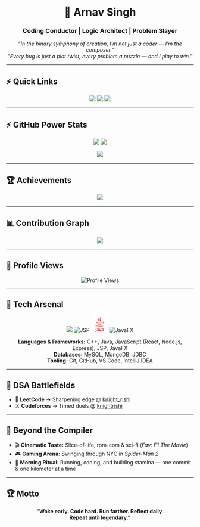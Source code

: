 <h1 align="center">🚀 Arnav Singh</h1>
<h3 align="center">Coding Conductor | Logic Architect | Problem Slayer</h3>

<p align="center">
  <em>“In the binary symphony of creation, I’m not just a coder — I’m the composer.”</em><br/>
  <em>“Every bug is just a plot twist, every problem a puzzle — and I play to win.”</em>
</p>

---

## ⚡ Quick Links
<p align="center">
  <a href="https://www.linkedin.com/in/arnav-singh"><img src="https://img.shields.io/badge/-LinkedIn-0A66C2?style=for-the-badge&logo=linkedin&logoColor=white"/></a>
  <a href="https://leetcode.com/u/knight_rishi/"><img src="https://img.shields.io/badge/-LeetCode-FFA116?style=for-the-badge&logo=leetcode&logoColor=black"/></a>
  <a href="https://github.com/knightrishi"><img src="https://img.shields.io/badge/-GitHub-181717?style=for-the-badge&logo=github&logoColor=white"/></a>
</p>

---

## ⚡ GitHub Power Stats
<p align="center">
  <img src="https://github-readme-stats.vercel.app/api?username=knightrishi&show_icons=true&theme=radical&hide_border=true" height="170"/>
  <img src="https://streak-stats.demolab.com/?user=knightrishi&theme=radical&hide_border=true&t=1" height="170"/>
</p>

<p align="center">
  <img src="https://github-readme-stats.vercel.app/api/top-langs/?username=knightrishi&layout=compact&theme=radical&hide_border=true" height="170"/>
</p>

---

## 🏆 Achievements
<p align="center">
  <img src="https://github-profile-trophy.vercel.app/?username=knightrishi&theme=radical&no-frame=true&margin-w=15"/>
</p>

---

## 📊 Contribution Graph
<p align="center">
  <img src="https://github-readme-activity-graph.vercel.app/graph?username=knightrishi&theme=tokyo-night&hide_border=true"/>
</p>

---

## 👀 Profile Views
<p align="center">
  <img src="https://komarev.com/ghpvc/?username=knightrishi&label=Profile%20Views&color=ff69b4&style=flat" alt="Profile Views"/>
</p>

---

## 🧠 Tech Arsenal
<p align="center">
  <img src="https://skillicons.dev/icons?i=cpp,java,js,react,nodejs,express,mongodb,mysql,html,css,tailwind,git,github,postman" />
  <img src="https://cdn.jsdelivr.net/gh/devicons/devicon/icons/java/java-original.svg" width="45" title="JSP"/>
  <img src="https://raw.githubusercontent.com/devicons/devicon/master/icons/java/java-plain-wordmark.svg" width="45" title="JDBC"/>
  <img src="https://upload.wikimedia.org/wikipedia/en/c/cc/JavaFX_Logo.png" width="45" title="JavaFX"/>
</p>

<p align="center">
  <b>Languages & Frameworks:</b> C++, Java, JavaScript (React, Node.js, Express), JSP, JavaFX <br/>
  <b>Databases:</b> MySQL, MongoDB, JDBC <br/>
  <b>Tooling:</b> Git, GitHub, VS Code, IntelliJ IDEA
</p>

---

## 🎯 DSA Battlefields
- 🏹 <b>LeetCode</b> → Sharpening edge @ <a href="https://leetcode.com/u/knight_rishi/">knight_rishi</a>  
- ⚔️ <b>Codeforces</b> → Timed duels @ <a href="https://codeforces.com/profile/knightrishi">knightrishi</a>

---

## 🏃 Beyond the Compiler
- 🎬 **Cinematic Taste:** Slice-of-life, rom-com & sci-fi (*Fav: F1 The Movie*)  
- 🎮 **Gaming Arena:** Swinging through NYC in *Spider-Man 2*  
- 🌅 **Morning Ritual:** Running, coding, and building stamina — one commit & one kilometer at a time  

---

## 🏆 Motto
<p align="center">
  <b>“Wake early. Code hard. Run farther. Reflect daily.<br/>Repeat until legendary.”</b>
</p>

